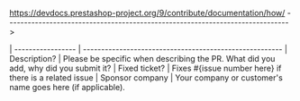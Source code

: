 https://devdocs.prestashop-project.org/9/contribute/documentation/how/
------------------------------------------------------------------------------>

| ----------------- | -------------------------------------------------------
| Description?      | Please be specific when describing the PR. What did you add, why did you submit it?
| Fixed ticket?     | Fixes #{issue number here} if there is a related issue
| Sponsor company   | Your company or customer's name goes here (if applicable).

<!-- Click the form's "Preview" button to make sure the table is functional in GitHub. Thank you! -->
